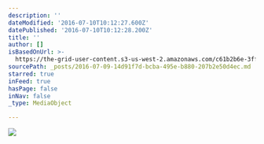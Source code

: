 ```yaml
---
description: ''
dateModified: '2016-07-10T10:12:27.600Z'
datePublished: '2016-07-10T10:12:28.200Z'
title: ''
author: []
isBasedOnUrl: >-
  https://the-grid-user-content.s3-us-west-2.amazonaws.com/c61b2b6e-3ffb-4bf5-8fb9-958839b31e93.jpg
sourcePath: _posts/2016-07-09-14d91f7d-bcba-495e-b880-207b2e50d4ec.md
starred: true
inFeed: true
hasPage: false
inNav: false
_type: MediaObject

---
```

![](https://the-grid-user-content.s3-us-west-2.amazonaws.com/c1717e52-6f3a-420c-868f-8cba76e4e19f.jpg)
